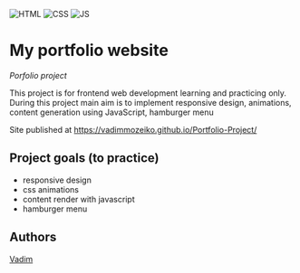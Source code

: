 ![HTML](https://img.shields.io/badge/code-HTML-brightgreen)
![CSS](https://img.shields.io/badge/code-CSS-green)
![JS](https://img.shields.io/badge/code-JS-orange)


# My portfolio website
_Porfolio project_

This project is for frontend web development learning and practicing only. 
During this project main aim is to implement responsive design, animations, content generation using JavaScript, hamburger menu

Site published at https://vadimmozeiko.github.io/Portfolio-Project/


## Project goals (to practice)

-   responsive design
-   css animations
-   content render with javascript
-   hamburger menu

## Authors

[Vadim](https://github.com/vadimmozeiko)
